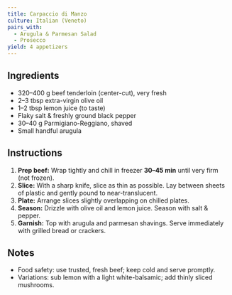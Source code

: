 ```yaml
---
title: Carpaccio di Manzo
culture: Italian (Veneto)
pairs_with:
  - Arugula & Parmesan Salad
  - Prosecco
yield: 4 appetizers
---
```


## Ingredients
- 320–400 g beef tenderloin (center-cut), very fresh
- 2–3 tbsp extra-virgin olive oil
- 1–2 tbsp lemon juice (to taste)
- Flaky salt & freshly ground black pepper
- 30–40 g Parmigiano-Reggiano, shaved
- Small handful arugula

## Instructions
1. **Prep beef:** Wrap tightly and chill in freezer **30–45 min** until very firm (not frozen).
2. **Slice:** With a sharp knife, slice as thin as possible. Lay between sheets of plastic and gently pound to near-translucent.
3. **Plate:** Arrange slices slightly overlapping on chilled plates.
4. **Season:** Drizzle with olive oil and lemon juice. Season with salt & pepper.
5. **Garnish:** Top with arugula and parmesan shavings. Serve immediately with grilled bread or crackers.

## Notes
- Food safety: use trusted, fresh beef; keep cold and serve promptly.  
- Variations: sub lemon with a light white-balsamic; add thinly sliced mushrooms.

